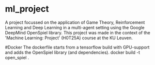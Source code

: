 # ml_project
A project focussed on the application of Game Theory, Reinforcement Learning and Deep Learning in a multi-agent setting using the Google DeepMind OpenSpiel library. This project was made in the context of the 'Machine Learning: Project' (H0T25A) course at the KU Leuven.


#Docker
The dockerfile starts from a tensorflow build with GPU-support and adds the OpenSpiel library (and dependencies).
  docker build -t open_spiel .
